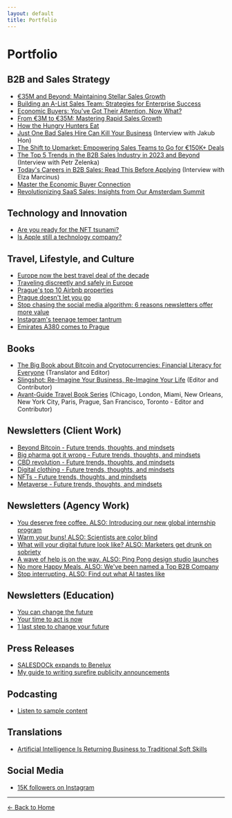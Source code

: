 ```yaml
---
layout: default
title: Portfolio
---
```


# Portfolio

## B2B and Sales Strategy

- [€35M and Beyond: Maintaining Stellar Sales Growth](#)
- [Building an A-List Sales Team: Strategies for Enterprise Success](#)
- [Economic Buyers: You've Got Their Attention, Now What?](#)
- [From €3M to €35M: Mastering Rapid Sales Growth](#)
- [How the Hungry Hunters Eat](#)
- [Just One Bad Sales Hire Can Kill Your Business](#) (Interview with Jakub Hon)
- [The Shift to Upmarket: Empowering Sales Teams to Go for €150K+ Deals](#)
- [The Top 5 Trends in the B2B Sales Industry in 2023 and Beyond](#) (Interview with Petr Zelenka)
- [Today's Careers in B2B Sales: Read This Before Applying](#) (Interview with Elza Marcinus)
- [Master the Economic Buyer Connection](#)
- [Revolutionizing SaaS Sales: Insights from Our Amsterdam Summit](#)

## Technology and Innovation

- [Are you ready for the NFT tsunami?](#)
- [Is Apple still a technology company?](#)

## Travel, Lifestyle, and Culture

- [Europe now the best travel deal of the decade](#)
- [Traveling discreetly and safely in Europe](#)
- [Prague's top 10 Airbnb properties](#)
- [Prague doesn't let you go](#)
- [Stop chasing the social media algorithm: 6 reasons newsletters offer more value](#)
- [Instagram's teenage temper tantrum](#)
- [Emirates A380 comes to Prague](#)

## Books

- [The Big Book about Bitcoin and Cryptocurrencies: Financial Literacy for Everyone](#) (Translator and Editor)
- [Slingshot: Re-Imagine Your Business, Re-Imagine Your Life](#) (Editor and Contributor)
- [Avant-Guide Travel Book Series](#) (Chicago, London, Miami, New Orleans, New York City, Paris, Prague, San Francisco, Toronto - Editor and Contributor)

## Newsletters (Client Work)

- [Beyond Bitcoin - Future trends, thoughts, and mindsets](#)
- [Big pharma got it wrong - Future trends, thoughts, and mindsets](#)
- [CBD revolution - Future trends, thoughts, and mindsets](#)
- [Digital clothing - Future trends, thoughts, and mindsets](#)
- [NFTs - Future trends, thoughts, and mindsets](#)
- [Metaverse - Future trends, thoughts, and mindsets](#)

## Newsletters (Agency Work)

- [You deserve free coffee. ALSO: Introducing our new global internship program](#)
- [Warm your buns! ALSO: Scientists are color blind](#)
- [What will your digital future look like? ALSO: Marketers get drunk on sobriety](#)
- [A wave of help is on the way. ALSO: Ping Pong design studio launches](#)
- [No more Happy Meals. ALSO: We've been named a Top B2B Company](#)
- [Stop interrupting. ALSO: Find out what AI tastes like](#)

## Newsletters (Education)

- [You can change the future](#)
- [Your time to act is now](#)
- [1 last step to change your future](#)

## Press Releases

- [SALESDOCk expands to Benelux](#)
- [My guide to writing surefire publicity announcements](#)

## Podcasting

- [Listen to sample content](#)

## Translations

- [Artificial Intelligence Is Returning Business to Traditional Soft Skills](#)

## Social Media

- [15K followers on Instagram](http://instagram.com/wessencecom/)

---

[← Back to Home](/)
